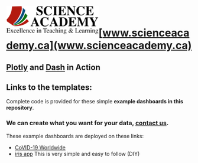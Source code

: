 <a href='http://www.scienceacademy.ca'>
<p align="center">
  <img src="Logo_SA.png" width="250" align="left" title="www.scienceacademy.ca">
</p>
<br />
  
# [www.scienceacademy.ca](www.scienceacademy.ca)
## [Plotly](https://plotly.com) and [Dash](https://dash.plotly.com) in Action

## Links to the templates:

Complete code is provided for these simple **example dashboards in this repository**. <br>
### We can create what you want for your data, [contact us](www.scienceacademy.ca).<br>
These example dashboards are deployed on these links:

* [CoVID-19 Worldwide](https://covid-19-world-sa.herokuapp.com)
* [iris app](http://iris-sci-acd-01.herokuapp.com) This is very simple and easy to follow (DIY)
